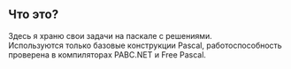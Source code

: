 ## Что это?
Здесь я храню свои задачи на паскале с решениями.  
Используются только базовые конструкции Pascal, работоспособность проверена в компиляторах PABC.NET и Free Pascal.
